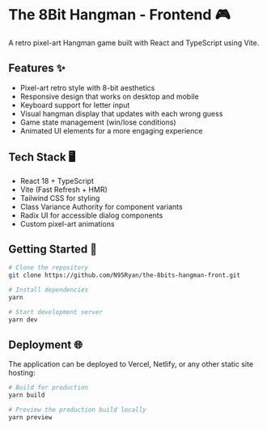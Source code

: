 # The 8Bit Hangman - Frontend 🎮

A retro pixel-art Hangman game built with React and TypeScript using Vite.

## Features ✨

- Pixel-art retro style with 8-bit aesthetics
- Responsive design that works on desktop and mobile
- Keyboard support for letter input
- Visual hangman display that updates with each wrong guess
- Game state management (win/lose conditions)
- Animated UI elements for a more engaging experience

## Tech Stack 🖥️

- React 18 + TypeScript
- Vite (Fast Refresh + HMR)
- Tailwind CSS for styling
- Class Variance Authority for component variants
- Radix UI for accessible dialog components
- Custom pixel-art animations

## Getting Started 🚀

```bash
# Clone the repository
git clone https://github.com/N95Ryan/the-8bits-hangman-front.git

# Install dependencies
yarn

# Start development server
yarn dev
```

## Deployment 🌐

The application can be deployed to Vercel, Netlify, or any other static site hosting:

```bash
# Build for production
yarn build

# Preview the production build locally
yarn preview
```
